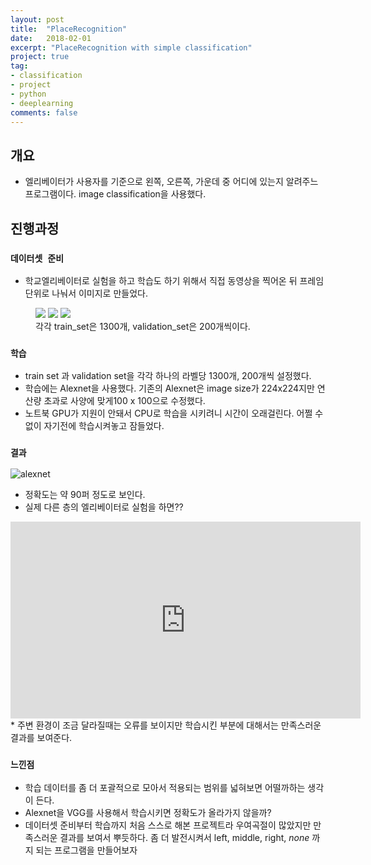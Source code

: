 ```yaml
---
layout: post
title:  "PlaceRecognition"
date:   2018-02-01
excerpt: "PlaceRecognition with simple classification"
project: true
tag:
- classification
- project
- python
- deeplearning
comments: false
---
```


## 개요
* 엘리베이터가 사용자를 기준으로 왼쪽, 오른쪽, 가운데 중 어디에 있는지 알려주느 프로그램이다. image classification을 사용했다.

## 진행과정

### `데이터셋 준비`
* 학교엘리베이터로 실험을 하고 학습도 하기 위해서 직접 동영상을 찍어온 뒤 프레임 단위로 나눠서 이미지로 만들었다.

<figure class="third">
	<img src="https://user-images.githubusercontent.com/35250791/51796885-8e76a380-223d-11e9-8fb6-a1fd07f1ccdb.jpg">
	<img src="https://user-images.githubusercontent.com/35250791/51796886-91719400-223d-11e9-8370-4a3368c92d6f.jpg">
	<img src="https://user-images.githubusercontent.com/35250791/51796887-95051b00-223d-11e9-94bf-f6ba79f87ece.jpg">
	<figcaption>각각 train_set은 1300개, validation_set은 200개씩이다.</figcaption>
</figure>

### `학습 `
* train set 과 validation set을 각각 하나의 라벨당 1300개, 200개씩 설정했다.
* 학습에는 Alexnet을 사용했다. 기존의 Alexnet은 image size가 224x224지만 연산량 초과로 사양에 맞게100 x 100으로 수정했다.
* 노트북 GPU가 지원이 안돼서 CPU로 학습을 시키려니 시간이 오래걸린다. 어쩔 수 없이 자기전에 학습시켜놓고 잠들었다.

### `결과`
![alexnet](https://user-images.githubusercontent.com/35250791/51796898-bfef6f00-223d-11e9-8672-340a7b8a1f2e.JPG)
* 정확도는 약 90퍼 정도로 보인다.
* 실제 다른 층의 엘리베이터로 실험을 하면??
<iframe width="560" height="315" src="https://www.youtube.com/embed/xSXOvojoRdg" frameborder="0" allow="accelerometer; autoplay; encrypted-media; gyroscope; picture-in-picture" allowfullscreen></iframe>
* 주변 환경이 조금 달라질때는 오류를 보이지만 학습시킨 부분에 대해서는 만족스러운 결과를 보여준다.

### `느낀점`
* 학습 데이터를 좀 더 포괄적으로 모아서 적용되는 범위를 넓혀보면 어떨까하는 생각이 든다.
* Alexnet을 VGG를 사용해서 학습시키면 정확도가 올라가지 않을까?
* 데이터셋 준비부터 학습까지 처음 스스로 해본 프로젝트라 우여곡절이 많았지만 만족스러운 결과를 보여서 뿌듯하다. 좀 더 발전시켜서 left, middle, right, _none_ 까지 되는 프로그램을 만들어보자
